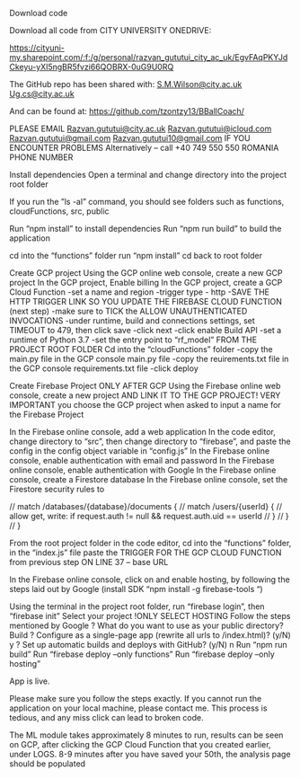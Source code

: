 Download code

Download all code from CITY UNIVERSITY ONEDRIVE:

https://cityuni-my.sharepoint.com/:f:/g/personal/razvan_gututui_city_ac_uk/EgvFAqPKYJdCkeyu-yXI5ngBR5fvzi66QOBRX-0uG9U0RQ


The GitHub repo has been shared with:
S.M.Wilson@city.ac.uk
Ug.cs@city.ac.uk

And can be found at:
https://github.com/tzontzy13/BBallCoach/

PLEASE EMAIL Razvan.gututui@city.ac.uk Razvan.gututui@icloud.com Razvan.gututui@gmail.com Razvan.gututui10@gmail.com IF YOU ENCOUNTER PROBLEMS
Alternatively
– call +40 749 550 550 ROMANIA PHONE NUMBER

Install dependencies
Open a terminal and change directory into the project root folder

If you run the ”ls -al” command, you should see folders such as functions, cloudFunctions, src, public

Run “npm install” to install dependencies
Run “npm run build” to build the application

cd into the “functions” folder
run “npm install”
cd back to root folder

Create GCP project
Using the GCP online web console, create a new GCP project
In the GCP project, Enable billing
In the GCP project, create a GCP Cloud Function
-set a name and region
-trigger type - http
-SAVE THE HTTP TRIGGER LINK SO YOU UPDATE THE FIREBASE CLOUD FUNCTION (next step)
-make sure to TICK the ALLOW UNAUTHENTICATED INVOCATIONS
-under runtime, build and connections settings, set TIMEOUT to 479, then click save
-click next
-click enable Build API
-set a runtime of Python 3.7
-set the entry point to “rf_model”
FROM THE PROJECT ROOT FOLDER
Cd into the “cloudFunctions” folder
-copy the main.py file in the GCP console main.py file
-copy the reuirements.txt file in the GCP console requirements.txt file
-click deploy

Create Firebase Project ONLY AFTER GCP
Using the Firebase online web console, create a new project AND LINK IT TO THE GCP PROJECT! VERY IMPORTANT you choose the GCP project when asked to input a name for the Firebase Project

In the Firebase online console, add a web application
In the code editor, change directory to “src”, then change directory to “firebase”, and paste the config in the config object variable in “config.js”
In the Firebase online console, enable authentication with email and password
In the Firebase online console, enable authentication with Google
In the Firebase online console, create a Firestore database
In the Firebase online console, set the Firestore security rules to

//   match /databases/{database}/documents {
//     match /users/{userId} {
//       allow get, write: if request.auth != null && request.auth.uid == userId
//     }
//   }
// }

From the root project folder in the code editor, cd into the “functions” folder, in the “index.js” file paste the TRIGGER FOR THE GCP CLOUD FUNCTION from previous step ON LINE 37 – base URL

In the Firebase online console, click on and enable hosting, by following the steps laid out by Google (install SDK “npm install -g firebase-tools “)

Using the terminal in the project root folder, run “firebase login”, then “firebase init”
Select your project
!ONLY SELECT HOSTING
Follow the steps mentioned by Google
? What do you want to use as your public directory? Build
? Configure as a single-page app (rewrite all urls to /index.html)? (y/N) y
? Set up automatic builds and deploys with GitHub? (y/N) n
Run “npm run build”
Run “firebase deploy –only functions”
Run “firebase deploy –only hosting”

App is live.

Please make sure you follow the steps exactly. If you cannot run the application on your local machine, please contact me. This process is tedious, and any miss click can lead to broken code.

The ML module takes approximately 8 minutes to run, results can be seen on GCP, after clicking the GCP Cloud Function that you created earlier, under LOGS. 8-9 minutes after you have saved your 50th, the analysis page should be populated
